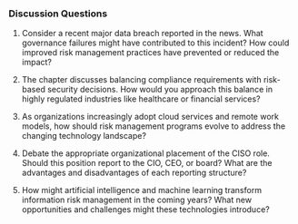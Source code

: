 
### Discussion Questions

1. Consider a recent major data breach reported in the news. What governance failures might have contributed to this incident? How could improved risk management practices have prevented or reduced the impact?

2. The chapter discusses balancing compliance requirements with risk-based security decisions. How would you approach this balance in highly regulated industries like healthcare or financial services?

3. As organizations increasingly adopt cloud services and remote work models, how should risk management programs evolve to address the changing technology landscape?

4. Debate the appropriate organizational placement of the CISO role. Should this position report to the CIO, CEO, or board? What are the advantages and disadvantages of each reporting structure?

5. How might artificial intelligence and machine learning transform information risk management in the coming years? What new opportunities and challenges might these technologies introduce?
